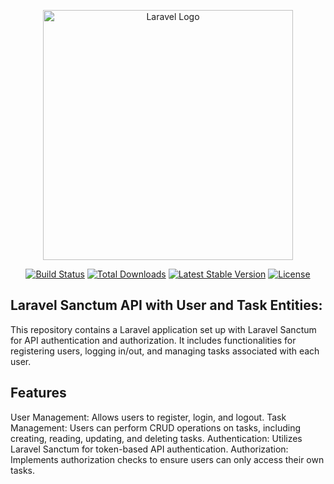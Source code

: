 <p align="center"><a href="https://laravel.com" target="_blank"><img src="https://raw.githubusercontent.com/laravel/art/master/logo-lockup/5%20SVG/2%20CMYK/1%20Full%20Color/laravel-logolockup-cmyk-red.svg" width="400" alt="Laravel Logo"></a></p>

<p align="center">
<a href="https://github.com/laravel/framework/actions"><img src="https://github.com/laravel/framework/workflows/tests/badge.svg" alt="Build Status"></a>
<a href="https://packagist.org/packages/laravel/framework"><img src="https://img.shields.io/packagist/dt/laravel/framework" alt="Total Downloads"></a>
<a href="https://packagist.org/packages/laravel/framework"><img src="https://img.shields.io/packagist/v/laravel/framework" alt="Latest Stable Version"></a>
<a href="https://packagist.org/packages/laravel/framework"><img src="https://img.shields.io/packagist/l/laravel/framework" alt="License"></a>
</p>

## Laravel Sanctum API with User and Task Entities:

<p>This repository contains a Laravel application set up with Laravel Sanctum for API authentication and authorization. It includes functionalities for registering users, logging in/out, and managing tasks associated with each user.</p>

## Features
User Management: Allows users to register, login, and logout.
Task Management: Users can perform CRUD operations on tasks, including creating, reading, updating, and deleting tasks.
Authentication: Utilizes Laravel Sanctum for token-based API authentication.
Authorization: Implements authorization checks to ensure users can only access their own tasks.

